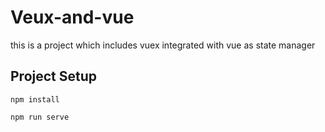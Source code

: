 # Veux-and-vue
 this is a project which includes vuex integrated with vue as state manager
 
## Project Setup
```
npm install
```
```
npm run serve
```
